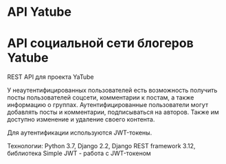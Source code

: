 # API Yatube

# API социальной сети блогеров Yatube

REST API для проекта YaTube

У неаутентифицированных пользователей есть возможность получить посты пользователей соцсети, комментарии к постам, а также информацию о группах. Аутентифицированные пользователи могут добавлять посты и комментарии, подписываться на авторов. Также им доступно изменение и удаление своего контента.

Для аутентификации используются JWT-токены.

Технологии:
Python 3.7, Django 2.2, Django REST framework 3.12, библиотека Simple JWT - работа с JWT-токеном
